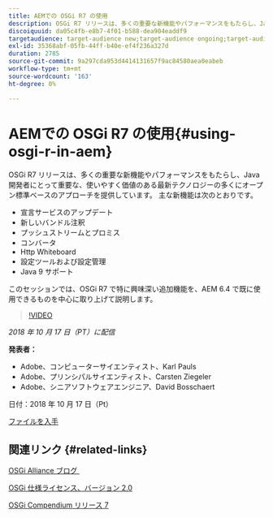 ```yaml
---
title: AEMでの OSGi R7 の使用
description: OSGi R7 リリースは、多くの重要な新機能やパフォーマンスをもたらし、Java 開発者にとって重要な、使いやすく価値のある最新テクノロジーの多くにオープン標準ベースのアプローチを提供しています。
discoiquuid: da05c4fb-e8b7-4f01-b588-dea904eaddf9
targetaudience: target-audience new;target-audience ongoing;target-audience upgrader
exl-id: 35368abf-05fb-44ff-b40e-ef4f236a327d
duration: 2785
source-git-commit: 9a297cda953d4414131657f9ac84580aea0eabeb
workflow-type: tm+mt
source-wordcount: '163'
ht-degree: 0%

---
```


# AEMでの OSGi R7 の使用{#using-osgi-r-in-aem}

OSGi R7 リリースは、多くの重要な新機能やパフォーマンスをもたらし、Java 開発者にとって重要な、使いやすく価値のある最新テクノロジーの多くにオープン標準ベースのアプローチを提供しています。  主な新機能は次のとおりです。

* 宣言サービスのアップデート
* 新しいバンドル注釈
* プッシュストリームとプロミス
* コンバータ
* Http Whiteboard
* 設定ツールおよび設定管理
* Java 9 サポート

このセッションでは、OSGi R7 で特に興味深い追加機能を、AEM 6.4 で既に使用できるものを中心に取り上げて説明します。

>[!VIDEO](https://video.tv.adobe.com/v/25037/?quality=9)

*2018 年 10 月 17 日（PT）に配信*

**発表者：**

* Adobe、コンピューターサイエンティスト、Karl Pauls
* Adobe、プリンシパルサイエンティスト、Carsten Ziegeler
* Adobe、シニアソフトウェアエンジニア、David Bosschaert

日付：2018 年 10 月 17 日（Pt）

[ファイルを入手](assets/aem-gems-osg-r7inaem-10172018.pdf)

## 関連リンク {#related-links}

[OSGi Alliance ブログ &#x200B;](https://blog.osgi.org/2018/09/osgi-r7-highlights-blog-series.html)

[OSGi 仕様ライセンス、バージョン 2.0](https://osgi.org/specification/osgi.core/7.0.0/index.html)

[OSGi Compendium リリース 7](https://osgi.org/specification/osgi.cmpn/7.0.0/index.html)

<!--
[Get back to the Overview](https://helpx.adobe.com/jp/experience-manager/kt/eseminars/gems/aem-index.html)
-->
